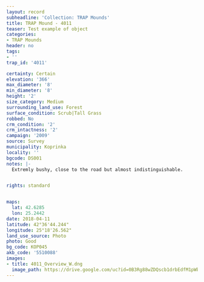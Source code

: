 ```yaml
---
layout: record
subheadline: 'Collection: TRAP Mounds'
title: TRAP Mound - 4011
teaser: Test example of object
categories:
- TRAP Mounds
header: no
tags:
- ''
trap_id: '4011'

certainty: Certain
elevation: '366'
max_diameter: '8'
min_diameter: '8'
height: '2'
size_category: Medium
surrounding_land_use: Forest
surface_condition: Scrub|Tall Grass
robbed: No
crm_condition: '2'
crm_intactness: '2'
campaign: '2009'
source: Survey
municipality: Koprinka
locality: ''
bgcode: DS001
notes: |-
  Extremly bushy, close to the road but almost indistinguishable.


rights: standard


maps:
  lat: 42.6285
  lon: 25.2442
date: 2018-04-11
latitude: 42°36'44.244"
longitude: 25°18'26.562"
land_use_source: Photo
photo: Good
bg_code: КОР045
akb_code: '5510088'
images:
- title: 4011_Overview_W.dng
  image_path: https://drive.google.com/uc?id=0B3Rg88wZDQscb1drbEdfM1pWb0U
---
```

